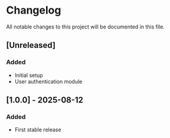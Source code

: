 # Changelog

All notable changes to this project will be documented in this file.

## [Unreleased]

### Added
- Initial setup
- User authentication module

## [1.0.0] - 2025-08-12

### Added
- First stable release
